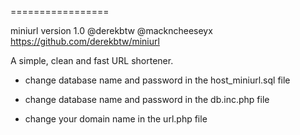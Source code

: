 =================

miniurl
version 1.0
@derekbtw @mackncheeseyx
https://github.com/derekbtw/miniurl



A simple, clean and fast URL shortener.


- change database name and password in the host_miniurl.sql file

- change database name and password in the db.inc.php file

- change your domain name in the url.php file
